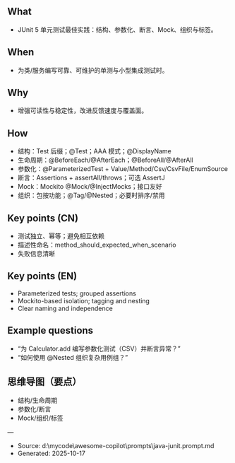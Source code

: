 ## What
- JUnit 5 单元测试最佳实践：结构、参数化、断言、Mock、组织与标签。

## When
- 为类/服务编写可靠、可维护的单测与小型集成测试时。

## Why
- 增强可读性与稳定性，改进反馈速度与覆盖面。

## How
- 结构：Test 后缀；@Test；AAA 模式；@DisplayName
- 生命周期：@BeforeEach/@AfterEach；@BeforeAll/@AfterAll
- 参数化：@ParameterizedTest + Value/Method/Csv/CsvFile/EnumSource
- 断言：Assertions + assertAll/throws；可选 AssertJ
- Mock：Mockito @Mock/@InjectMocks；接口友好
- 组织：包按功能；@Tag/@Nested；必要时排序/禁用

## Key points (CN)
- 测试独立、幂等；避免相互依赖
- 描述性命名：method_should_expected_when_scenario
- 失败信息清晰

## Key points (EN)
- Parameterized tests; grouped assertions
- Mockito-based isolation; tagging and nesting
- Clear naming and independence

## Example questions
- “为 Calculator.add 编写参数化测试（CSV）并断言异常？”
- “如何使用 @Nested 组织复杂用例组？”

## 思维导图（要点）
- 结构/生命周期
- 参数化/断言
- Mock/组织/标签

—
- Source: d:\mycode\awesome-copilot\prompts\java-junit.prompt.md
- Generated: 2025-10-17
